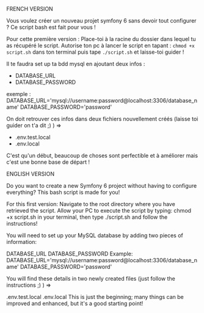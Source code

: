 FRENCH VERSION

Vous voulez créer un nouveau projet symfony 6 sans devoir tout configurer ? Ce script bash est fait pour vous ! 

Pour cette première version :
Place-toi à la racine du dossier dans lequel tu as récupéré le script. Autorise ton pc à lancer le script en tapant : ```chmod +x script.sh``` dans ton terminal puis tape ```./script.sh``` et laisse-toi guider ! 

Il te faudra set up ta bdd mysql en ajoutant deux infos : 
- DATABASE_URL
- DATABASE_PASSWORD

exemple :
DATABASE_URL='mysql://username:password@localhost:3306/database_name' 
DATABASE_PASSWORD='password'

On doit retrouver ces infos dans deux fichiers nouvellement créés (laisse toi guider on t'a dit ;) ) =>
- .env.test.local
- .env.local

C'est qu'un début, beaucoup de choses sont perfectible et à améliorer mais c'est une bonne base de départ !




ENGLISH VERSION

Do you want to create a new Symfony 6 project without having to configure everything? This bash script is made for you!

For this first version:
Navigate to the root directory where you have retrieved the script. Allow your PC to execute the script by typing: chmod +x script.sh in your terminal, then type ./script.sh and follow the instructions!

You will need to set up your MySQL database by adding two pieces of information:

DATABASE_URL
DATABASE_PASSWORD
Example:
DATABASE_URL='mysql://username:password@localhost:3306/database_name'
DATABASE_PASSWORD='password'

You will find these details in two newly created files (just follow the instructions ;) ) =>

.env.test.local
.env.local
This is just the beginning; many things can be improved and enhanced, but it's a good starting point!
